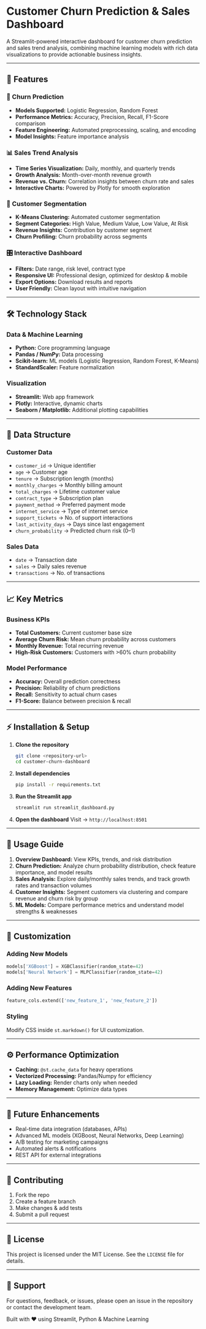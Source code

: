 # Customer Churn Prediction & Sales Dashboard

A Streamlit-powered interactive dashboard for customer churn prediction and sales trend analysis, combining machine learning models with rich data visualizations to provide actionable business insights.

-----

## 🚀 Features

### 🔮 Churn Prediction

  * **Models Supported:** Logistic Regression, Random Forest
  * **Performance Metrics:** Accuracy, Precision, Recall, F1-Score comparison
  * **Feature Engineering:** Automated preprocessing, scaling, and encoding
  * **Model Insights:** Feature importance analysis

### 📊 Sales Trend Analysis

  * **Time Series Visualization:** Daily, monthly, and quarterly trends
  * **Growth Analysis:** Month-over-month revenue growth
  * **Revenue vs. Churn:** Correlation insights between churn rate and sales
  * **Interactive Charts:** Powered by Plotly for smooth exploration

### 👥 Customer Segmentation

  * **K-Means Clustering:** Automated customer segmentation
  * **Segment Categories:** High Value, Medium Value, Low Value, At Risk
  * **Revenue Insights:** Contribution by customer segment
  * **Churn Profiling:** Churn probability across segments

### 🎛️ Interactive Dashboard

  * **Filters:** Date range, risk level, contract type
  * **Responsive UI:** Professional design, optimized for desktop & mobile
  * **Export Options:** Download results and reports
  * **User Friendly:** Clean layout with intuitive navigation

-----

## 🛠️ Technology Stack

### Data & Machine Learning

  * **Python:** Core programming language
  * **Pandas / NumPy:** Data processing
  * **Scikit-learn:** ML models (Logistic Regression, Random Forest, K-Means)
  * **StandardScaler:** Feature normalization

### Visualization

  * **Streamlit:** Web app framework
  * **Plotly:** Interactive, dynamic charts
  * **Seaborn / Matplotlib:** Additional plotting capabilities

-----

## 📂 Data Structure

### Customer Data

  * `customer_id` → Unique identifier
  * `age` → Customer age
  * `tenure` → Subscription length (months)
  * `monthly_charges` → Monthly billing amount
  * `total_charges` → Lifetime customer value
  * `contract_type` → Subscription plan
  * `payment_method` → Preferred payment mode
  * `internet_service` → Type of internet service
  * `support_tickets` → No. of support interactions
  * `last_activity_days` → Days since last engagement
  * `churn_probability` → Predicted churn risk (0–1)

### Sales Data

  * `date` → Transaction date
  * `sales` → Daily sales revenue
  * `transactions` → No. of transactions

-----

## 📈 Key Metrics

### Business KPIs

  * **Total Customers:** Current customer base size
  * **Average Churn Risk:** Mean churn probability across customers
  * **Monthly Revenue:** Total recurring revenue
  * **High-Risk Customers:** Customers with \>60% churn probability

### Model Performance

  * **Accuracy:** Overall prediction correctness
  * **Precision:** Reliability of churn predictions
  * **Recall:** Sensitivity to actual churn cases
  * **F1-Score:** Balance between precision & recall

-----

## ⚡ Installation & Setup

1.  **Clone the repository**

    ```bash
    git clone <repository-url>
    cd customer-churn-dashboard
    ```

2.  **Install dependencies**

    ```bash
    pip install -r requirements.txt
    ```

3.  **Run the Streamlit app**

    ```bash
    streamlit run streamlit_dashboard.py
    ```

4.  **Open the dashboard**
    Visit → `http://localhost:8501`

-----

## 📖 Usage Guide

1.  **Overview Dashboard:** View KPIs, trends, and risk distribution
2.  **Churn Prediction:** Analyze churn probability distribution, check feature importance, and model results
3.  **Sales Analysis:** Explore daily/monthly sales trends, and track growth rates and transaction volumes
4.  **Customer Insights:** Segment customers via clustering and compare revenue and churn risk by group
5.  **ML Models:** Compare performance metrics and understand model strengths & weaknesses

-----

## 🔧 Customization

### Adding New Models

```python
models['XGBoost'] = XGBClassifier(random_state=42)
models['Neural Network'] = MLPClassifier(random_state=42)
```

### Adding New Features

```python
feature_cols.extend(['new_feature_1', 'new_feature_2'])
```

### Styling

Modify CSS inside `st.markdown()` for UI customization.

-----

## ⚙️ Performance Optimization

  * **Caching:** `@st.cache_data` for heavy operations
  * **Vectorized Processing:** Pandas/Numpy for efficiency
  * **Lazy Loading:** Render charts only when needed
  * **Memory Management:** Optimize data types

-----

## 🔮 Future Enhancements

  * Real-time data integration (databases, APIs)
  * Advanced ML models (XGBoost, Neural Networks, Deep Learning)
  * A/B testing for marketing campaigns
  * Automated alerts & notifications
  * REST API for external integrations

-----

## 🤝 Contributing

1.  Fork the repo
2.  Create a feature branch
3.  Make changes & add tests
4.  Submit a pull request

-----

## 📜 License

This project is licensed under the MIT License. See the `LICENSE` file for details.

-----

## 💬 Support

For questions, feedback, or issues, please open an issue in the repository or contact the development team.

Built with ❤️ using Streamlit, Python & Machine Learning
